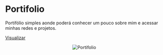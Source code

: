 # Portifolio

Portifólio simples aonde poderá conhecer um pouco sobre mim e acessar minhas redes e projetos.

[Visualizar](https://williamribeir0.github.io/Tela-de-login/)

<center>

![Portifolio]()

</center>
